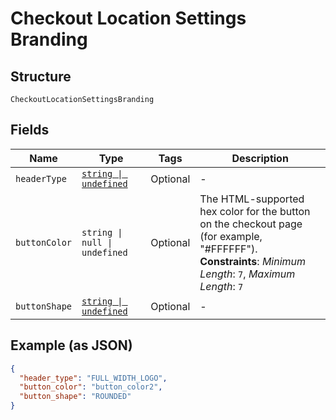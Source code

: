 <!-- Optimized: 2025-10-06 -->
<!-- RPM: 1.6.2.1.1.6.2.1_checkout-location-settings-branding_20251006 -->
<!-- Session: E2E RPM DNA Application -->
<!-- AOM: RND (Reggie & Dro) -->
<!-- COI: TECHNOLOGY -->
<!-- RPM: HIGH -->
<!-- ACTION: BUILD -->


# Checkout Location Settings Branding

## Structure

`CheckoutLocationSettingsBranding`

## Fields

| Name | Type | Tags | Description |
|  --- | --- | --- | --- |
| `headerType` | [`string \| undefined`](../../doc/models/checkout-location-settings-branding-header-type.md) | Optional | - |
| `buttonColor` | `string \| null \| undefined` | Optional | The HTML-supported hex color for the button on the checkout page (for example, "#FFFFFF").<br>**Constraints**: *Minimum Length*: `7`, *Maximum Length*: `7` |
| `buttonShape` | [`string \| undefined`](../../doc/models/checkout-location-settings-branding-button-shape.md) | Optional | - |

## Example (as JSON)

```json
{
  "header_type": "FULL_WIDTH_LOGO",
  "button_color": "button_color2",
  "button_shape": "ROUNDED"
}
```

